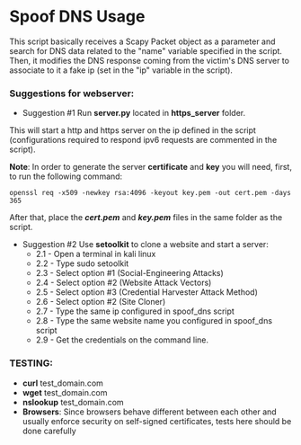 # Spoof DNS Usage
This script basically receives a Scapy Packet object as a parameter and search for DNS data related to the "name" variable specified in the script. Then, it modifies the DNS response coming from the victim's DNS server to associate to it a fake ip (set in the "ip" variable in the script).

### Suggestions for webserver:

- Suggestion #1 Run **server.py** located in **https_server** folder.

This will start a http and https server on the ip defined in the script (configurations required to respond ipv6 requests are commented in the script).
  
**Note**: In order to generate the server **certificate** and **key** you will need, first, to run the following command:
````
openssl req -x509 -newkey rsa:4096 -keyout key.pem -out cert.pem -days 365
````
After that, place the ***cert.pem*** and ***key.pem*** files in the same folder as the script.

- Suggestion #2 Use **setoolkit** to clone a website and start a server:
  + 2.1 - Open a terminal in kali linux
  + 2.2 - Type sudo setoolkit
  + 2.3 - Select option #1 (Social-Engineering Attacks)
  + 2.4 - Select option #2 (Website Attack Vectors)
  + 2.5 - Select option #3 (Credential Harvester Attack Method)
  + 2.6 - Select option #2 (Site Cloner)
  + 2.7 - Type the same ip configured in spoof_dns script
  + 2.8 - Type the same website name you configured in spoof_dns script
  + 2.9 - Get the credentials on the command line.
### TESTING:
- **curl** test_domain.com
- **wget** test_domain.com
- **nslookup** test_domain.com
- **Browsers**: Since browsers behave different between each other and usually enforce security on self-signed certificates, tests 
  here should be done carefully
